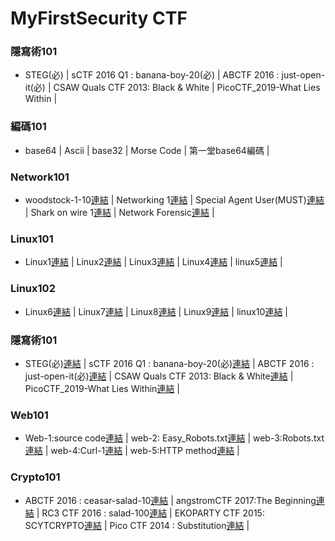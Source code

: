 # MyFirstSecurity CTF
### 隱寫術101
- STEG(必) | sCTF 2016 Q1 : banana-boy-20(必) | ABCTF 2016 : just-open-it(必) | CSAW Quals CTF 2013: Black & White | PicoCTF_2019-What Lies Within |
### 編碼101
- base64 | Ascii | base32 | Morse Code | 第一堂base64編碼 |
### Network101
- woodstock-1-10[連結](https://youtu.be/f2R6P6FKSNA) | Networking 1[連結]() | Special Agent User(MUST)[連結](https://youtu.be/Ia1Bh6wiRDs) | Shark on wire 1[連結]() | Network Forensic[連結]() |
### Linux101
- Linux1[連結]() | Linux2[連結]() | Linux3[連結]() | Linux4[連結]() | linux5[連結]() |
### Linux102
- Linux6[連結]() | Linux7[連結]() | Linux8[連結]() | Linux9[連結]() | linux10[連結]() |
### 隱寫術101
- STEG(必)[連結]() | sCTF 2016 Q1 : banana-boy-20(必)[連結]() | ABCTF 2016 : just-open-it(必)[連結]() | CSAW Quals CTF 2013: Black & White[連結]() | PicoCTF_2019-What Lies Within[連結]() |
### Web101
- Web-1:source code[連結](https://youtu.be/mdJY2aE2t7s) | web-2: Easy_Robots.txt[連結](https://youtu.be/yVJd9INGxO4) | web-3:Robots.txt[連結](https://youtu.be/8y-8QBPgIec) | web-4:Curl-1[連結](https://youtu.be/uscwNmfDxwU) | web-5:HTTP method[連結](https://youtu.be/Dvk8zXLfwas) |
### Crypto101
- ABCTF 2016 : ceasar-salad-10[連結](https://youtu.be/GzxorKi7G00) | angstromCTF 2017:The Beginning[連結](https://youtu.be/8ZG9C3ZAh4M) | RC3 CTF 2016 : salad-100[連結]() | EKOPARTY CTF 2015: SCYTCRYPTO[連結](https://youtu.be/3agy354x8jA) | Pico CTF 2014 : Substitution[連結](https://youtu.be/bCnTKMGNxfk) | 
